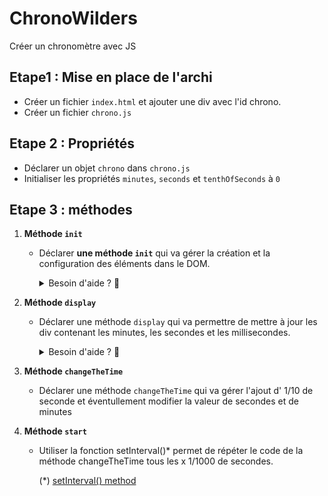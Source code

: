 # ChronoWilders

Créer un chronomètre avec JS

## Etape1 : Mise en place de l'archi

- Créer un fichier `index.html` et ajouter une div avec l'id chrono.
- Créer un fichier `chrono.js`

## Etape 2 : Propriétés

- Déclarer un objet `chrono` dans `chrono.js`
- Initialiser les propriétés `minutes`, ` seconds ` et   `tenthOfSeconds` à `0`


## Etape 3 : méthodes 

1. **Méthode `init`**

   - Déclarer **une méthode `init`** qui va gérer la création et la configuration des éléments dans le DOM.

        <details>
        <summary>Besoin d'aide ? 🙂</summary>
        - Déclarer la méthode  dans l'objet chrono.

        > Exemple :

        ```js
        const chrono = {
        init: function () {},
        };
        ```

        - Cibler la div dans laquelle on va ajouter les éléments.
        - Créer et mettre en forme les  3  `div` : une pour les minutes, une pour les secondes et une pour les millisecondes.
        - Mettre en form les div précédemment crées.
        - Ajouter les propriètés de l'objet à l'intérieur du chaque div 
        - Ajouter les élèments dans la div cible.
        </details>

2. **Méthode `display`**

   - Déclarer une méthode `display` qui va permettre de mettre à jour les div contenant les minutes, les secondes et les millisecondes.
        <details>
        <summary>Besoin d'aide ? 🙂</summary>

          - Oops! le mot DRY ça vous parle ? 🤔

        </details>

3. **Méthode `changeTheTime`**

   - Déclarer une méthode `changeTheTime` qui va gérer l'ajout d' 1/10 de seconde et éventullement modifier la valeur de secondes et de minutes

4. **Méthode `start`**

   - Utiliser la fonction setInterval()\* permet de répéter le code de la méthode changeTheTime tous les x 1/1000 de secondes.

     (\*) [setInterval() method](https://developer.mozilla.org/en-US/docs/Web/API/setInterval)
